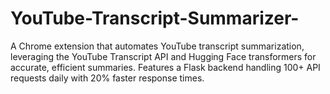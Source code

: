 # YouTube-Transcript-Summarizer-
A Chrome extension that automates YouTube transcript summarization, leveraging the YouTube Transcript API and Hugging Face transformers for accurate, efficient summaries. Features a Flask backend handling 100+ API requests daily with 20% faster response times.
